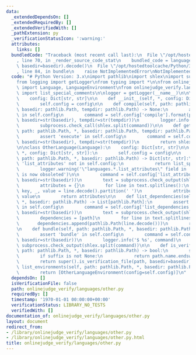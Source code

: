 ```yaml
---
data:
  _extendedDependsOn: []
  _extendedRequiredBy: []
  _extendedVerifiedWith: []
  _pathExtension: py
  _verificationStatusIcon: ':warning:'
  attributes:
    links: []
  bundledCode: "Traceback (most recent call last):\n  File \"/opt/hostedtoolcache/Python/3.8.5/x64/lib/python3.8/site-packages/onlinejudge_verify/documentation/build.py\"\
    , line 70, in _render_source_code_stat\n    bundled_code = language.bundle(stat.path,\
    \ basedir=basedir).decode()\n  File \"/opt/hostedtoolcache/Python/3.8.5/x64/lib/python3.8/site-packages/onlinejudge_verify/languages/python.py\"\
    , line 84, in bundle\n    raise NotImplementedError\nNotImplementedError\n"
  code: "# Python Version: 3.x\nimport pathlib\nimport shlex\nimport subprocess\n\
    from logging import getLogger\nfrom typing import *\n\nfrom onlinejudge_verify.languages.models\
    \ import Language, LanguageEnvironment\nfrom onlinejudge_verify.languages.special_comments\
    \ import list_special_comments\n\nlogger = getLogger(__name__)\n\n\nclass OtherLanguageEnvironment(LanguageEnvironment):\n\
    \    config: Dict[str, str]\n\n    def __init__(self, *, config: Dict[str, str]):\n\
    \        self.config = config\n\n    def compile(self, path: pathlib.Path, *,\
    \ basedir: pathlib.Path, tempdir: pathlib.Path) -> None:\n        assert 'compile'\
    \ in self.config\n        command = self.config['compile'].format(path=str(path),\
    \ basedir=str(basedir), tempdir=str(tempdir))\n        logger.info('$ %s', command)\n\
    \        subprocess.check_call(shlex.split(command))\n\n    def get_execute_command(self,\
    \ path: pathlib.Path, *, basedir: pathlib.Path, tempdir: pathlib.Path) -> List[str]:\n\
    \        assert 'execute' in self.config\n        command = self.config['execute'].format(path=str(path),\
    \ basedir=str(basedir), tempdir=str(tempdir))\n        return shlex.split(command)\n\
    \n\nclass OtherLanguage(Language):\n    config: Dict[str, str]\n\n    def __init__(self,\
    \ *, config: Dict[str, str]):\n        self.config = config\n\n    def list_attributes(self,\
    \ path: pathlib.Path, *, basedir: pathlib.Path) -> Dict[str, str]:\n        if\
    \ 'list_attributes' not in self.config:\n            return list_special_comments(path)\n\
    \        logger.warning('\"languages.*.list_attributes\" field in .verify-helper/config.toml\
    \ is now obsoleted')\n\n        command = self.config['list_attributes'].format(path=str(path),\
    \ basedir=str(basedir))\n        text = subprocess.check_output(shlex.split(command))\n\
    \        attributes = {}\n        for line in text.splitlines():\n           \
    \ key, _, value = line.decode().partition(' ')\n            attributes[key] =\
    \ value\n        return attributes\n\n    def list_dependencies(self, path: pathlib.Path,\
    \ *, basedir: pathlib.Path) -> List[pathlib.Path]:\n        assert 'list_dependencies'\
    \ in self.config\n        command = self.config['list_dependencies'].format(path=str(path),\
    \ basedir=str(basedir))\n        text = subprocess.check_output(shlex.split(command))\n\
    \        dependencies = [path]\n        for line in text.splitlines():\n     \
    \       dependencies.append(pathlib.Path(line.decode()))\n        return dependencies\n\
    \n    def bundle(self, path: pathlib.Path, *, basedir: pathlib.Path) -> bytes:\n\
    \        assert 'bundle' in self.config\n        command = self.config['bundle'].format(path=str(path),\
    \ basedir=str(basedir))\n        logger.info('$ %s', command)\n        return\
    \ subprocess.check_output(shlex.split(command))\n\n    def is_verification_file(self,\
    \ path: pathlib.Path, *, basedir: pathlib.Path) -> bool:\n        suffix = self.config.get('verification_file_suffix')\n\
    \        if suffix is not None:\n            return path.name.endswith(suffix)\n\
    \        return super().is_verification_file(path, basedir=basedir)\n\n    def\
    \ list_environments(self, path: pathlib.Path, *, basedir: pathlib.Path) -> Sequence[OtherLanguageEnvironment]:\n\
    \        return [OtherLanguageEnvironment(config=self.config)]\n"
  dependsOn: []
  isVerificationFile: false
  path: onlinejudge_verify/languages/other.py
  requiredBy: []
  timestamp: '1970-01-01 00:00:00+00:00'
  verificationStatus: LIBRARY_NO_TESTS
  verifiedWith: []
documentation_of: onlinejudge_verify/languages/other.py
layout: document
redirect_from:
- /library/onlinejudge_verify/languages/other.py
- /library/onlinejudge_verify/languages/other.py.html
title: onlinejudge_verify/languages/other.py
---
```

